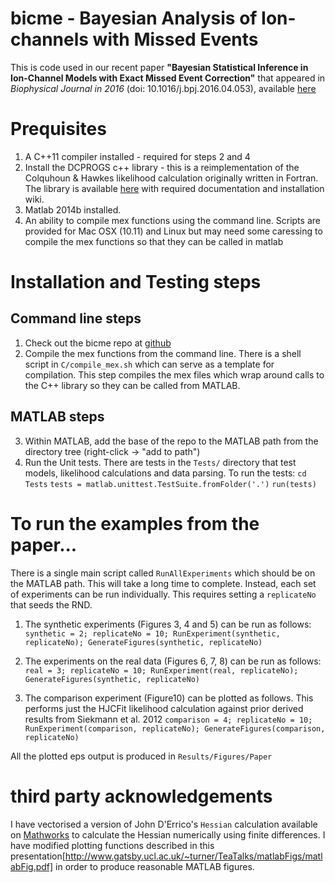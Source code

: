 # bicme - Bayesian Analysis of Ion-channels with Missed Events

This is code used in our recent paper **"Bayesian Statistical Inference in Ion-Channel Models with Exact Missed Event Correction"** that appeared in *Biophysical Journal in 2016* (doi: 10.1016/j.bpj.2016.04.053), available [here](http://www.cell.com/biophysj/fulltext/S0006-3495(16)30450-7)

# Prequisites

1. A C++11 compiler installed - required for steps 2 and 4
2. Install the DCPROGS c++ library - this is a reimplementation of the Colquhoun & Hawkes likelihood calculation originally written in Fortran. The library is available [here](https://github.com/DCPROGS/HJCFIT) with required documentation and installation wiki.
3. Matlab 2014b installed.
4. An ability to compile mex functions using the command line. Scripts are provided for Mac OSX (10.11) and Linux but may need some caressing to compile the mex functions so that they can be called in matlab

# Installation and Testing steps

## Command line steps
1. Check out the bicme repo at [github](https://github.com/miepstei/bicme)
2. Compile the mex functions from the command line. There is a shell script in `C/compile_mex.sh` which can serve as a template for compilation. This step compiles the mex files which wrap around calls to the C++ library so they can be called from MATLAB.

## MATLAB steps
3. Within MATLAB, add the base of the repo to the MATLAB path from the directory tree (right-click -> "add to path")
4. Run the Unit tests. There are tests in the `Tests/` directory that test models, likelihood calculations and data parsing.
To run the tests:
	`cd Tests`
	`tests = matlab.unittest.TestSuite.fromFolder('.')`
	`run(tests)`

# To run the examples from the paper...

There is a single main script called `RunAllExperiments` which should be on the MATLAB path. This will take a long time to complete.
Instead, each set of experiments can be run individually. This requires setting a `replicateNo` that seeds the RND.

1. The synthetic experiments (Figures 3, 4 and 5) can be run as follows:
	`synthetic = 2; replicateNo = 10; RunExperiment(synthetic, replicateNo); GenerateFigures(synthetic, replicateNo) `
	
2. The experiments on the real data (Figures 6, 7, 8) can be run as follows:
	`real = 3; replicateNo = 10; RunExperiment(real, replicateNo); GenerateFigures(synthetic, replicateNo)`
	
3. The comparison experiment (Figure10) can be plotted as follows. This performs just the HJCFit likelihood calculation against prior derived results from Siekmann et al. 2012
	`comparison = 4; replicateNo = 10; RunExperiment(comparison, replicateNo); GenerateFigures(comparison, replicateNo)`
	
All the plotted eps output is produced in `Results/Figures/Paper`
	
# third party acknowledgements

I have vectorised a version of John D'Errico's `Hessian` calculation available on [Mathworks](http://uk.mathworks.com/matlabcentral/fileexchange/13490-adaptive-robust-numerical-differentiation/content/DERIVESTsuite/hessian.m) to calculate the Hessian numerically using finite differences.
I have modified plotting functions described in this presentation[http://www.gatsby.ucl.ac.uk/~turner/TeaTalks/matlabFigs/matlabFig.pdf] in order to produce reasonable MATLAB figures.



 

